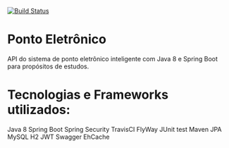 [![Build Status](https://travis-ci.org/valdelarm/ponto-eletronico-api.svg?branch=master)](https://travis-ci.org/valdelarm/ponto-eletronico-api)

# Ponto Eletrônico
API do sistema de ponto eletrônico inteligente com Java 8 e Spring Boot para propósitos de estudos.

# Tecnologias e Frameworks utilizados:
Java 8
Spring Boot
Spring Security
TravisCI
FlyWay
JUnit test
Maven
JPA
MySQL
H2
JWT
Swagger
EhCache
